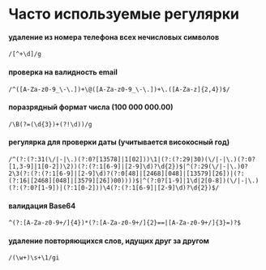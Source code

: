 # Часто используемые регулярки
#### удаление из номера телефона всех нечисловых символов
```
/[^+\d]/g
```
#### проверка на валидность email
```
/^([A-Za-z0-9_\-\.])+\@([A-Za-z0-9_\-\.])+\.([A-Za-z]{2,4})$/
```
#### поразрядный формат числа (100 000 000.00)
```
/\B(?=(\d{3})+(?!\d))/g
```
#### регулярка для проверки даты (учитывается високосный год)
```
/^(?:(?:31(\/|-|\.)(?:0?[13578]|1[02]))\1|(?:(?:29|30)(\/|-|\.)(?:0?[1,3-9]|1[0-2])\2))(?:(?:1[6-9]|[2-9]\d)?\d{2})$|^(?:29(\/|-|\.)0?2\3(?:(?:(?:1[6-9]|[2-9]\d)?(?:0[48]|[2468][048]|[13579][26])|(?:(?:16|[2468][048]|[3579][26])00))))$|^(?:0?[1-9]|1\d|2[0-8])(\/|-|\.)(?:(?:0?[1-9])|(?:1[0-2]))\4(?:(?:1[6-9]|[2-9]\d)?\d{2})$/
```
#### валидация Base64
```
^(?:[A-Za-z0-9+/]{4})*(?:[A-Za-z0-9+/]{2}==|[A-Za-z0-9+/]{3}=)?$
```
#### удаление повторяющихся слов, идущих друг за другом
```
/(\w+)\s+\1/gi
```
